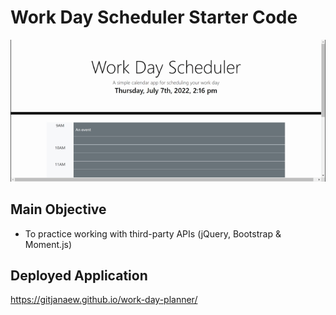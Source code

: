 # Work Day Scheduler Starter Code

![](./Develop/READMEdemo.gif)

## Main Objective

- To practice working with third-party APIs (jQuery, Bootstrap & Moment.js)

## Deployed Application

https://gitjanaew.github.io/work-day-planner/
